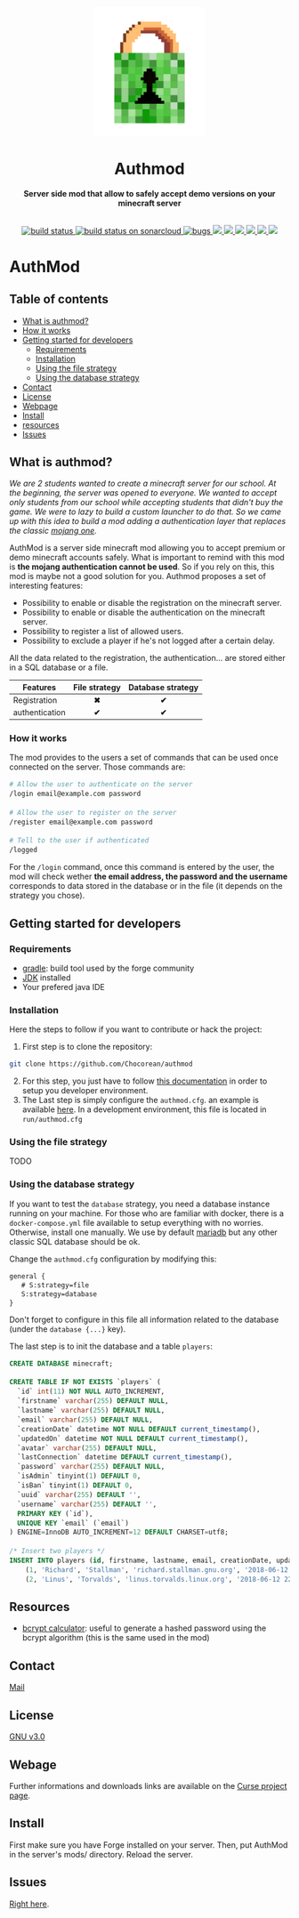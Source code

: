 <div align="center">
  <br>
  <img
    alt="DEV"
    src="./src/main/resources/logo.png"
    width=200px
  />
  <br/>
  <h1>Authmod</h1>
  <strong>Server side mod that allow to safely accept demo versions on your minecraft server</strong>
</div>
<br/>
<p align="center">


  <a href="https://travis-ci.org/Chocorean/authmod.svg?branch=master">
    <img src="https://travis-ci.org/Chocorean/authmod.svg?branch=master" alt="build status"/>
  </a>
  <a href="https://sonarcloud.io/api/project_badges/measure?project=io.chocorean.authmod%3Aauthmod&metric=alert_status">
    <img src="https://sonarcloud.io/api/project_badges/measure?project=io.chocorean.authmod%3Aauthmod&metric=alert_status" alt="build status on sonarcloud"/>
  </a>
  <a href="https://sonarcloud.io/api/project_badges/measure?project=io.chocorean.authmod%3Aauthmod&metric=bugs">
    <img src="https://sonarcloud.io/api/project_badges/measure?project=io.chocorean.authmod%3Aauthmod&metric=bugs" alt="bugs"/>
  </a>
  <a href="https://sonarcloud.io/api/project_badges/measure?project=io.chocorean.authmod%3Aauthmod&metric=code_smells">
    <img src="https://sonarcloud.io/api/project_badges/measure?project=io.chocorean.authmod%3Aauthmod&metric=code_smells" />
  </a>
  <a href="https://sonarcloud.io/api/project_badges/measure?project=io.chocorean.authmod%3Aauthmod&metric=duplicated_lines_density">
    <img src="https://sonarcloud.io/api/project_badges/measure?project=io.chocorean.authmod%3Aauthmod&metric=duplicated_lines_density" />
  </a>
  <a href="https://sonarcloud.io/api/project_badges/measure?project=io.chocorean.authmod%3Aauthmod&metric=sqale_rating">
    <img src="https://sonarcloud.io/api/project_badges/measure?project=io.chocorean.authmod%3Aauthmod&metric=sqale_rating" />
  </a>
  <a href="https://sonarcloud.io/api/project_badges/measure?project=io.chocorean.authmod%3Aauthmod&metric=vulnerabilities">
    <img src="https://sonarcloud.io/api/project_badges/measure?project=io.chocorean.authmod%3Aauthmod&metric=vulnerabilities" />
  </a>
  <a href="https://img.shields.io/badge/forge%20version-1.12.2-blue.svg">
    <img src="https://img.shields.io/badge/forge%20version-1.12.2-blue.svg" />
  </a>
  <a href="https://img.shields.io/badge/java-1.8-blue.svg">
    <img src="https://img.shields.io/badge/java-1.8-blue.svg" />
  </a>

</p>


# AuthMod

## Table of contents

- [What is authmod?](#What-is-authmod?)
- [How it works](#how-it-works)
- [Getting started for developers](#Getting-started-for-developers)
  - [Requirements](#requirements)
  - [Installation](#installation)
  - [Using the file strategy](#Using-the-file-strategy)
  - [Using the database strategy](#Using-the-database-strategy)
- [Contact](#contact)
- [License](#license)
- [Webpage](#webpage)
- [Install](#install)
- [resources](#resources)
- [Issues](#issues)


## What is authmod?

*We are 2 students wanted to create a minecraft server for our school. At the beginning, the server was opened to everyone. We wanted to  accept only students from our school while accepting students that didn't buy the game. We were to lazy to build a custom launcher to do that. So we came up with this idea to build a mod adding a authentication layer that replaces the classic [mojang one](https://wiki.vg/Authentication).*


AuthMod is a server side minecraft mod allowing you to accept premium or demo minecraft accounts safely. What is important to remind with this mod is **the mojang authentication cannot be used**. So if you rely on this, this mod is maybe not a good solution for you. Authmod proposes a set of interesting features:

 - Possibility to enable or disable the registration on the minecraft server. 
 - Possibility to enable or disable the authentication on the minecraft server.
 - Possibility to register a list of allowed users.
 - Possibility to exclude a player if he's not logged after a certain delay.
 
 All the data related to the registration, the authentication... are stored either in a SQL database or a file.

Features            | File strategy         | Database strategy        |
| ----------------- |:---------------------:|:------------------------:| 
| Registration      | **✖**                 | **✔**                   |
| authentication    | **✔**                 | **✔**                   |


### How it works

The mod provides to the users a set of commands that can be used once connected on the server. Those commands are:
```bash
# Allow the user to authenticate on the server
/login email@example.com password

# Allow the user to register on the server
/register email@example.com password

# Tell to the user if authenticated
/logged
```

For the `/login` command, once this command is entered by the user, the mod will check wether **the email address, the password and the username**  corresponds to data stored in the database or in the file (it depends on the strategy  you chose).

## Getting started for developers

### Requirements
 - [gradle](https://gradle.org/): build tool used by the forge community
 - [JDK](http://www.oracle.com/technetwork/java/javase/downloads/jdk8-downloads-2133151.html) installed 
 - Your prefered java IDE

### Installation

Here the steps to follow if you want to contribute or hack the project:

1. First step is to clone the repository:
```bash
git clone https://github.com/Chocorean/authmod
```
2. For this step, you just have to follow [this documentation](https://mcforge.readthedocs.io/en/latest/gettingstarted/) in order to setup you developer environment.
3. The Last step is simply configure the `authmod.cfg`. an example is available [here](https://github.com/Mcdostone/authmod/blob/master/src/main/resources/authmod.cfg). In a development environment,
this file is located in `run/authmod.cfg`



### Using the file strategy
TODO

### Using the database strategy

If you want to test the `database` strategy, you need a database instance running on your machine. For those who are familiar with docker, there is a `docker-compose.yml` file available to setup everything with no worries. Otherwise, install one manually. We use by default [mariadb](https://mariadb.org/) but any other classic SQL database should be ok. 

Change the `authmod.cfg` configuration by modifying this:
 ```graph
 general {
    # S:strategy=file
    S:strategy=database
}
```
Don't forget to configure in this file all information related to the database (under the `database {...}` key).
 
The last step is to init the database and a table `players`:

```sql
CREATE DATABASE minecraft;

CREATE TABLE IF NOT EXISTS `players` (
  `id` int(11) NOT NULL AUTO_INCREMENT,
  `firstname` varchar(255) DEFAULT NULL,
  `lastname` varchar(255) DEFAULT NULL,
  `email` varchar(255) DEFAULT NULL,
  `creationDate` datetime NOT NULL DEFAULT current_timestamp(),
  `updatedOn` datetime NOT NULL DEFAULT current_timestamp(),
  `avatar` varchar(255) DEFAULT NULL,
  `lastConnection` datetime DEFAULT current_timestamp(),
  `password` varchar(255) DEFAULT NULL,
  `isAdmin` tinyint(1) DEFAULT 0,
  `isBan` tinyint(1) DEFAULT 0,
  `uuid` varchar(255) DEFAULT '',
  `username` varchar(255) DEFAULT '',
  PRIMARY KEY (`id`),
  UNIQUE KEY `email` (`email`)
) ENGINE=InnoDB AUTO_INCREMENT=12 DEFAULT CHARSET=utf8;

/* Insert two players */
INSERT INTO players (id, firstname, lastname, email, creationDate, updatedOn, avatar, lastConnection, password, isAdmin, isBan, uuid, username) VALUES
	(1, 'Richard', 'Stallman', 'richard.stallman.gnu.org', '2018-06-12 22:59:09', '2018-06-12 22:59:09', NULL, '2018-06-12 22:59:09', NULL, 0, 0, '', ''),
	(2, 'Linus', 'Torvalds', 'linus.torvalds.linux.org', '2018-06-12 22:59:09', '2018-06-12 22:59:09', 'https://lh3.googleusercontent.com/SyqrxNLd6Eo4-AwTGXktIfMnx4dOBREcZCZvocEVue-GsuBB1dYDjJorgHviJeTHzHYfAKs4wiHmkDk=w1211-h1210-rw-no', '2018-06-12 22:59:09', NULL, 0, 0, '', '');
```

## Resources

 - [bcrypt calculator](https://www.dailycred.com/article/bcrypt-calculator): useful to generate a hashed password using the bcrypt algorithm (this is the same used in the mod)


## Contact

[Mail](mailto:baptiste.chocot@gmail.com)


## License

[GNU v3.0](https://www.gnu.org/licenses/gpl-3.0.fr.html)


## Webage

Further informations and downloads links are available on the [Curse project page](https://minecraft.curseforge.com/projects/authmod).


## Install

First make sure you have Forge installed on your server. Then, put AuthMod in the server's mods/ directory. Reload the server.


## Issues

[Right here](https://github.com/Chocorean/authmod/issues).
